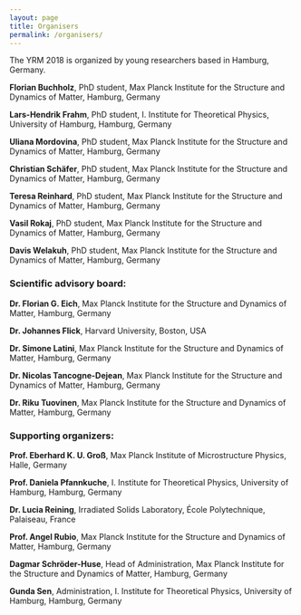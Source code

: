 ```yaml
---
layout: page
title: Organisers
permalink: /organisers/
---
```


The YRM 2018 is organized by young researchers based in Hamburg, Germany.

**Florian Buchholz**, PhD student, Max Planck Institute for the Structure and Dynamics of Matter, Hamburg, Germany

**Lars-Hendrik Frahm**, PhD student, I. Institute for Theoretical Physics, University of Hamburg, Hamburg, Germany

**Uliana Mordovina**, PhD student, Max Planck Institute for the Structure and Dynamics of Matter, Hamburg, Germany

**Christian Schäfer**, PhD student, Max Planck Institute for the Structure and Dynamics of Matter, Hamburg, Germany


**Teresa Reinhard**, PhD student, Max Planck Institute for the Structure and Dynamics of Matter, Hamburg, Germany

**Vasil Rokaj**, PhD student, Max Planck Institute for the Structure and Dynamics of Matter, Hamburg, Germany

**Davis Welakuh**, PhD student, Max Planck Institute for the Structure and Dynamics of Matter, Hamburg, Germany



### Scientific advisory board: 

**Dr. Florian G. Eich**, Max Planck Institute for the Structure and Dynamics of Matter, Hamburg, Germany

**Dr. Johannes Flick**, Harvard University, Boston, USA

**Dr. Simone Latini**, Max Planck Institute for the Structure and Dynamics of Matter, Hamburg, Germany

**Dr. Nicolas Tancogne-Dejean**, Max Planck Institute for the Structure and Dynamics of Matter, Hamburg, Germany

**Dr. Riku Tuovinen**, Max Planck Institute for the Structure and Dynamics of Matter, Hamburg, Germany



### Supporting organizers:

**Prof. Eberhard K. U. Groß**, Max Planck Institute of Microstructure Physics, Halle, Germany

**Prof. Daniela Pfannkuche**, I. Institute for Theoretical Physics, University of Hamburg, Hamburg, Germany

**Dr. Lucia Reining**, Irradiated Solids Laboratory, École Polytechnique, Palaiseau, France

**Prof. Angel Rubio**, Max Planck Institute for the Structure and Dynamics of Matter, Hamburg, Germany


**Dagmar Schröder-Huse**, Head of Administration, Max Planck Institute for the Structure and Dynamics of Matter, Hamburg, Germany

**Gunda Sen**, Administration, I. Institute for Theoretical Physics, University of Hamburg, Hamburg, Germany
